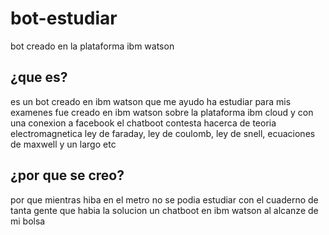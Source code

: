 # bot-estudiar
bot creado en la plataforma ibm watson

## ¿que es?

es un bot creado en ibm watson que me ayudo ha estudiar para mis examenes fue creado en ibm watson sobre
la plataforma ibm cloud y con una conexion a facebook el chatboot contesta hacerca de teoria electromagnetica
ley de faraday, ley de coulomb, ley de snell, ecuaciones de maxwell y un largo etc

## ¿por que se creo?

por que mientras hiba en el metro no se podia estudiar con el cuaderno de tanta gente que habia la solucion un chatboot en 
ibm watson al alcanze de mi bolsa

